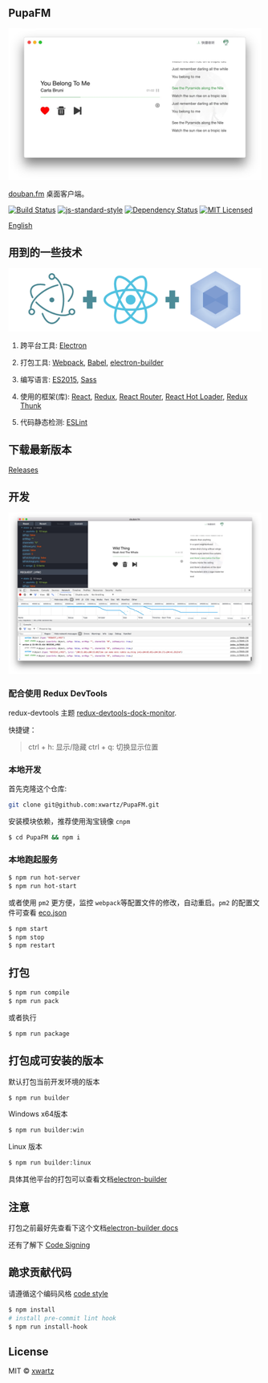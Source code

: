 ## PupaFM

![screen](./screen.png)

[douban.fm](https://douban.fm) 桌面客户端。

[![Build Status](https://travis-ci.org/xwartz/PupaFM.svg?branch=master)](https://travis-ci.org/xwartz/PupaFM)
[![js-standard-style](https://img.shields.io/badge/code%20style-standard-brightgreen.svg?style=flat)](http://standardjs.com/)
[![Dependency Status](https://david-dm.org/xwartz/PupaFM.svg?style=flat-square)](https://david-dm.org/xwartz/PupaFM)
[![MIT Licensed](https://img.shields.io/badge/License-MIT-blue.svg?style=flat)](https://opensource.org/licenses/MIT)

[English](./README.md)

## 用到的一些技术

![based on](./erb-logo.png)

1. 跨平台工具: [Electron](http://electron.atom.io/)

2. 打包工具: [Webpack](http://webpack.github.io/docs/), [Babel](https://babeljs.io), [electron-builder](https://github.com/electron-userland/electron-builder)

3. 编写语言: [ES2015](https://babeljs.io/docs/learn-es2015/), [Sass](http://sass-lang.com/)

4. 使用的框架(库): [React](https://facebook.github.io/react/), [Redux](https://github.com/reactjs/redux),
[React Router](https://github.com/reactjs/react-router),
[React Hot Loader](https://github.com/gaearon/react-hot-loader),
[Redux Thunk](https://github.com/gaearon/redux-thunk)

5. 代码静态检测: [ESLint](http://eslint.org/)

## 下载最新版本
[Releases](https://github.com/xwartz/PupaFM/releases)

## 开发

![based on](./dev.png)

### 配合使用 Redux DevTools

redux-devtools 主题 [redux-devtools-dock-monitor](https://github.com/gaearon/redux-devtools-dock-monitor).

快捷键：
> ctrl + h: 显示/隐藏
> ctrl + q: 切换显示位置

### 本地开发

首先克隆这个仓库:

```bash
git clone git@github.com:xwartz/PupaFM.git
```

安装模块依赖，推荐使用淘宝镜像 `cnpm`

```bash
$ cd PupaFM && npm i
```

### 本地跑起服务

```bash
$ npm run hot-server
$ npm run hot-start
```

或者使用 `pm2` 更方便，监控 `webpack`等配置文件的修改，自动重启。`pm2` 的配置文件可查看 [eco.json](./eco.json)

```bash
$ npm start
$ npm stop
$ npm restart
```

## 打包

```bash
$ npm run compile
$ npm run pack
```

或者执行

```bash
$ npm run package
```

## 打包成可安装的版本

默认打包当前开发环境的版本

```bash
$ npm run builder
```

Windows x64版本

```bash
$ npm run builder:win
```

Linux 版本

```bash
$ npm run builder:linux
```

具体其他平台的打包可以查看文档[electron-builder](https://github.com/electron-userland/electron-builder/wiki/Multi-Platform-Build)

## 注意

打包之前最好先查看下这个文档[electron-builder docs](https://github.com/electron-userland/electron-builder#readme)

还有了解下 [Code Signing](https://github.com/electron-userland/electron-builder#code-signing)

## 跪求贡献代码

请遵循这个编码风格 [code style](./.eslintrc.js)

```bash
$ npm install
# install pre-commit lint hook
$ npm run install-hook
```

## License
MIT © [xwartz](https://github.com/xwartz)
